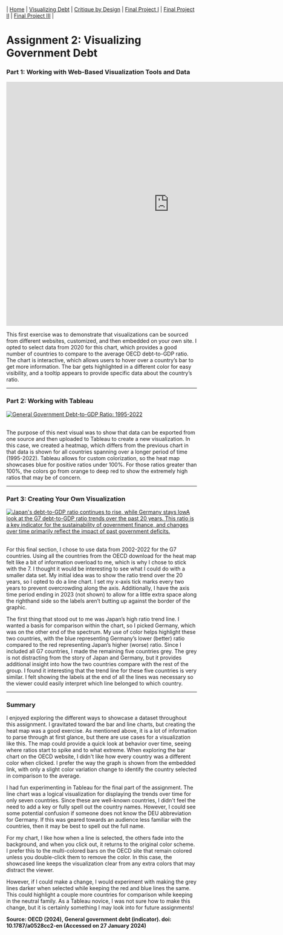 | [Home](https://kcufford.github.io/portfolio/) | [Visualizing Debt](visualizing-government-debt) | [Critique by Design](critique-by-design) | [Final Project I](final-project-part-one) | [Final Project II](final-project-part-two) | [Final Project III](final-project-part-three) |

# Assignment 2: Visualizing Government Debt

### Part 1: Working with Web-Based Visualization Tools and Data

<iframe src="https://data.oecd.org/chart/7kiD" width="860" height="645" style="border: 0" mozallowfullscreen="true" webkitallowfullscreen="true" allowfullscreen="true"><a href="https://data.oecd.org/chart/7kiD" target="_blank">OECD Chart: General government debt, Total, % of GDP, Annual, 2020</a></iframe>

<br/>

This first exercise was to demonstrate that visualizations can be sourced from different websites, customized, and then embedded on your own site. I opted to select data from 2020 for this chart, which provides a good number of countries to compare to the average OECD debt-to-GDP ratio. The chart is interactive, which allows users to hover over a country’s bar to get more information. The bar gets highlighted in a different color for easy visibility, and a tooltip appears to provide specific data about the country’s ratio.

-------------

### Part 2: Working with Tableau

<div class='tableauPlaceholder' id='viz1706575459696' style='position: relative'><noscript><a href='#'><img alt='General Government Debt-to-GDP Ratio: 1995-2022 ' src='https:&#47;&#47;public.tableau.com&#47;static&#47;images&#47;De&#47;DebttoGDP1995-2020&#47;DebttoGDP&#47;1_rss.png' style='border: none' /></a></noscript><object class='tableauViz'  style='display:none;'><param name='host_url' value='https%3A%2F%2Fpublic.tableau.com%2F' /> <param name='embed_code_version' value='3' /> <param name='site_root' value='' /><param name='name' value='DebttoGDP1995-2020&#47;DebttoGDP' /><param name='tabs' value='no' /><param name='toolbar' value='yes' /><param name='static_image' value='https:&#47;&#47;public.tableau.com&#47;static&#47;images&#47;De&#47;DebttoGDP1995-2020&#47;DebttoGDP&#47;1.png' /> <param name='animate_transition' value='yes' /><param name='display_static_image' value='yes' /><param name='display_spinner' value='yes' /><param name='display_overlay' value='yes' /><param name='display_count' value='yes' /><param name='language' value='en-US' /></object></div>
<script type='text/javascript'>
  var divElement = document.getElementById('viz1706575459696');
  var vizElement = divElement.getElementsByTagName('object')[0];
  vizElement.style.width='100%';vizElement.style.height=(divElement.offsetWidth*0.75)+'px';
  var scriptElement = document.createElement('script');
  scriptElement.src = 'https://public.tableau.com/javascripts/api/viz_v1.js';
  vizElement.parentNode.insertBefore(scriptElement, vizElement);
</script>

<br/>

The purpose of this next visual was to show that data can be exported from one source and then uploaded to Tableau to create a new visualization.  In this case, we created a heatmap, which differs from the previous chart in that data is shown for all countries spanning over a longer period of time (1995-2022).  Tableau allows for custom colorization, so the heat map showcases blue for positive ratios under 100%. For those ratios greater than 100%, the colors go from orange to deep red to show the extremely high ratios that may be of concern.

-------------

### Part 3: Creating Your Own Visualization

<div class='tableauPlaceholder' id='viz1706575895474' style='position: relative'><noscript><a href='#'><img alt='Japan&#39;s debt-to-GDP ratio continues to rise, while Germany stays lowA look at the G7 debt-to-GDP ratio trends over the past 20 years. This ratio is a key indicator for the sustainability of government finance, and changes over time primarily reflect the impact of past government deficits. ' src='https:&#47;&#47;public.tableau.com&#47;static&#47;images&#47;G7&#47;G7DebttoGDP2002-2022&#47;G7&#47;1_rss.png' style='border: none' /></a></noscript><object class='tableauViz'  style='display:none;'><param name='host_url' value='https%3A%2F%2Fpublic.tableau.com%2F' /> <param name='embed_code_version' value='3' /> <param name='site_root' value='' /><param name='name' value='G7DebttoGDP2002-2022&#47;G7' /><param name='tabs' value='no' /><param name='toolbar' value='yes' /><param name='static_image' value='https:&#47;&#47;public.tableau.com&#47;static&#47;images&#47;G7&#47;G7DebttoGDP2002-2022&#47;G7&#47;1.png' /> <param name='animate_transition' value='yes' /><param name='display_static_image' value='yes' /><param name='display_spinner' value='yes' /><param name='display_overlay' value='yes' /><param name='display_count' value='yes' /><param name='language' value='en-US' /></object></div>
<script type='text/javascript'>
  var divElement = document.getElementById('viz1706575895474');
  var vizElement = divElement.getElementsByTagName('object')[0];
  vizElement.style.width='100%';vizElement.style.height=(divElement.offsetWidth*0.75)+'px';
  var scriptElement = document.createElement('script');
  scriptElement.src = 'https://public.tableau.com/javascripts/api/viz_v1.js';
  vizElement.parentNode.insertBefore(scriptElement, vizElement);
</script>

<br/>

For this final section, I chose to use data from 2002-2022 for the G7 countries. Using all the countries from the OECD download for the heat map felt like a bit of information overload to me, which is why I chose to stick with the 7. I thought it would be interesting to see what I could do with a smaller data set. My initial idea was to show the ratio trend over the 20 years, so I opted to do a line chart. I set my x-axis tick marks every two years to prevent overcrowding along the axis. Additionally, I have the axis time period ending in 2023 (not shown) to allow for a little extra space along the righthand side so the labels aren’t butting up against the border of the graphic.

The first thing that stood out to me was Japan’s high ratio trend line. I wanted a basis for comparison within the chart, so I picked Germany, which was on the other end of the spectrum. My use of color helps highlight these two countries, with the blue representing Germany’s lower (better) ratio compared to the red representing Japan’s higher (worse) ratio. Since I included all G7 countries, I made the remaining five countries grey. The grey is not distracting from the story of Japan and Germany, but it provides additional insight into how the two countries compare with the rest of the group. I found it interesting that the trend line for these five countries is very similar. I felt showing the labels at the end of all the lines was necessary so the viewer could easily interpret which line belonged to which country.  

-------------

### Summary

I enjoyed exploring the different ways to showcase a dataset throughout this assignment. I gravitated toward the bar and line charts, but creating the heat map was a good exercise. As mentioned above, it is a lot of information to parse through at first glance, but there are use cases for a visualization like this. The map could provide a quick look at behavior over time, seeing where ratios start to spike and to what extreme. When exploring the bar chart on the OECD website, I didn't like how every country was a different color when clicked. I prefer the way the graph is shown from the embedded link, with only a slight color variation change to identify the country selected in comparison to the average.

I had fun experimenting in Tableau for the final part of the assignment. The line chart was a logical visualization for displaying the trends over time for only seven countries. Since these are well-known countries, I didn't feel the need to add a key or fully spell out the country names. However, I could see some potential confusion if someone does not know the DEU abbreviation for Germany. If this was geared towards an audience less familiar with the countries, then it may be best to spell out the full name.

For my chart, I like how when a line is selected, the others fade into the background, and when you click out, it returns to the original color scheme. I prefer this to the multi-colored bars on the OECD site that remain colored unless you double-click them to remove the color. In this case, the showcased line keeps the visualization clear from any extra colors that may distract the viewer.

However, if I could make a change, I would experiment with making the grey lines darker when selected while keeping the red and blue lines the same. This could highlight a couple more countries for comparison while keeping in the neutral family. As a Tableau novice, I was not sure how to make this change, but it is certainly something I may look into for future assignments!

**Source: OECD (2024), General government debt (indicator). doi: 10.1787/a0528cc2-en (Accessed on 27 January 2024)**
